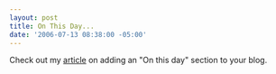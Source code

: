 ```yaml
---
layout: post
title: On This Day...
date: '2006-07-13 08:38:00 -05:00'
---
```


Check out my [article](http://geekswithblogs.net/sdorman/articles/85062.aspx) on adding an "On this day" section to your blog.
